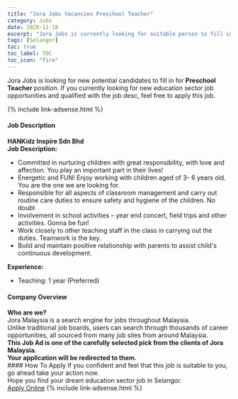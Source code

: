 ```yaml
---
title: "Jora Jobs Vacancies Preschool Teacher" 
category: Jobs 
date: 2020-11-18 
excerpt: "Jora Jobs is currently looking for suitable person to fill in the Preschool Teacher which positioned at Selangor" 
tags: [Selangor] 
toc: true 
toc_label: TOC 
toc_icon: "fire" 
--- 
```


<p>Jora Jobs is looking for new potential candidates to fill in for <b>Preschool Teacher</b> position. If you currently looking for new education sector job opportunities and qualified with the job desc, feel free to apply this job.
</p>{% include link-adsense.html %} 
 <div><div><div><h4>Job Description</h4></div></div><div><div><span><div><div><strong>HANKidz Inspire Sdn Bhd</strong></div><div><div><strong>Job Description:</strong></div><ul><li>Committed in nurturing children with great responsibility, with love and affection. You play an important part in their lives!</li><li>Energetic and FUN! Enjoy working with children aged of 3- 6 years old. You are the one we are looking for.</li><li>Responsible for all aspects of classroom management and carry out routine care duties to ensure safety and hygiene of the children. No doubt</li><li>Involvement in school activities &#8211; year end concert, field trips and other activities. Gonna be fun!</li><li>Work closely to other teaching staff in the class in carrying out the duties. Teamwork is the key.</li><li>Build and maintain positive relationship with parents to assist child's continuous development.</li></ul><div><div><strong>Experience:</strong></div><ul><li>Teaching: 1 year (Preferred)</li></ul></div></div></div></span></div></div></div> 
<div><div><div><h4>Company Overview</h4></div></div><div><div><span><div><div>
<strong>Who are we?</strong></div>
<div>
	Jora Malaysia is a search engine for jobs throughout Malaysia.<br>
	Unlike traditional job boards, users can search through thousands of career opportunities, all sourced from many job sites from around Malaysia.&#160;</div>
<div>
<div>
<strong>This Job Ad is one of the carefully selected pick from the clients of Jora Malaysia.</strong></div>
<div>
<strong>Your application will be redirected to them.</strong></div>
</div></div></span></div></div></div> 
#### How To Apply 
If you confident and feel that this job is suitable to you, go ahead take your action now. <br/> 
Hope you find your dream education sector job in Selangor. <br/> 
<a href="https://www.jobstreet.com.my/en/job/preschool-teacher-4425815?jobId=jobstreet-my-job-4425815&sectionRank=21&token=0~2d38553a-f94c-4e3d-b421-a4fa9c17a1a0&fr=SRP%20View%20In%20New%20Ta" class="btn btn--info" target="_blank" rel="nofollow noopenner">Apply Online</a> 
{% include link-adsense.html %} 